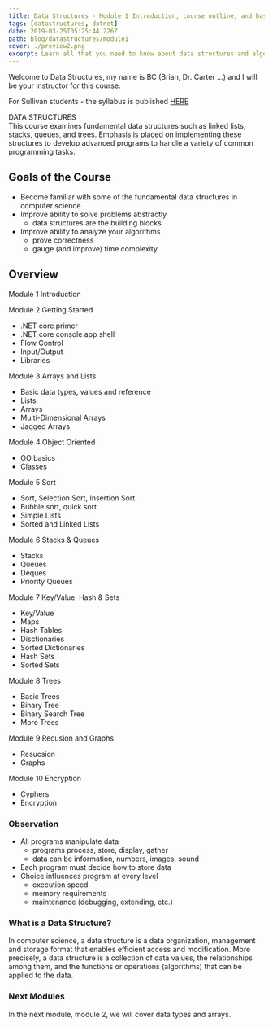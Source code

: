 ```yaml
---
title: Data Structures - Module 1 Introduction, course outline, and base installations
tags: [datastructures, dotnet]
date: 2019-03-25T05:25:44.226Z
path: blog/datastructures/module1
cover: ./preview2.png
excerpt: Learn all that you need to know about data structures and algorithms.
---
```


Welcome to Data Structures, my name is BC (Brian, Dr. Carter ...) and I will be your instructor for this course.

For Sullivan students - the syllabus is published <a href="https://docs.google.com/document/d/1C5f3ghaqnI8Xy0u2OXldvfwgJegvYnkIWpySiuGQT40/edit?usp=sharing" target="_blank">HERE</a>

DATA STRUCTURES  
This course examines fundamental data structures such as linked lists, stacks, queues, and trees. Emphasis is placed on implementing these structures to develop advanced programs to handle a variety of common programming tasks. 

## Goals of the Course

- Become familiar with some of the fundamental data structures in computer science
- Improve ability to solve problems abstractly
  - data structures are the building blocks
- Improve ability to analyze your algorithms
  - prove correctness
  - gauge (and improve) time complexity

## Overview

Module 1 Introduction

Module 2 Getting Started
- .NET core primer
- .NET core console app shell
- Flow Control
- Input/Output
- Libraries

Module 3 Arrays and Lists
- Basic data types, values and reference
- Lists
- Arrays
- Multi-Dimensional Arrays
- Jagged Arrays

Module 4 Object Oriented
- OO basics
- Classes

Module 5 Sort
- Sort, Selection Sort, Insertion Sort
- Bubble sort, quick sort
- Simple Lists
- Sorted and Linked Lists

Module 6 Stacks & Queues
- Stacks
- Queues
- Deques
- Priority Queues

Module 7 Key/Value, Hash & Sets
- Key/Value
- Maps
- Hash Tables
- Disctionaries
- Sorted Dictionaries
- Hash Sets
- Sorted Sets

Module 8 Trees
- Basic Trees
- Binary Tree
- Binary Search Tree
- More Trees

Module 9 Recusion and Graphs
- Resucsion
- Graphs

Module 10 Encryption
- Cyphers
- Encryption

### Observation

- All programs manipulate data
  - programs process, store, display, gather
  - data can be information, numbers, images, sound
- Each program must decide how to store data
- Choice influences program at every level
  - execution speed
  - memory requirements
  - maintenance (debugging, extending, etc.)

### What is a Data Structure?
In computer science, a data structure is a data organization, management and storage format that enables efficient access and modification. More precisely, a data structure is a collection of data values, the relationships among them, and the functions or operations (algorithms) that can be applied to the data. 

### Next Modules
In the next module, module 2, we will cover data types and arrays.

